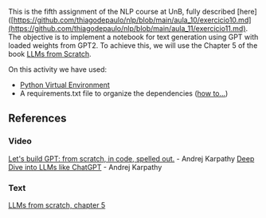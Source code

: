 This is the fifth assignment of the NLP course at UnB, fully described [here]([https://github.com/thiagodepaulo/nlp/blob/main/aula_10/exercicio10.md](https://github.com/thiagodepaulo/nlp/blob/main/aula_11/exercicio11.md). 
The objective is to implement a notebook for text generation using GPT with loaded weights from GPT2. 
To achieve this, we will use the Chapter 5 of the book [LLMs from Scratch](https://github.com/rasbt/LLMs-from-scratch/tree/main).

On this activity we have used:
* [Python Virtual Environment](https://www.geeksforgeeks.org/python-virtual-environment/)
* A requirements.txt file to organize the dependencies ([how to...](https://www.geeksforgeeks.org/how-to-create-requirements-txt-file-in-python/))

## References

### Video
[Let's build GPT: from scratch, in code, spelled out.](https://www.youtube.com/watch?v=kCc8FmEb1nY) - Andrej Karpathy
[Deep Dive into LLMs like ChatGPT](https://www.youtube.com/watch?v=7xTGNNLPyMI) - Andrej Karpathy

### Text
[LLMs from scratch, chapter 5](https://github.com/rasbt/LLMs-from-scratch/tree/main/ch05/01_main-chapter-code)
